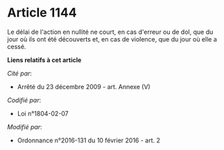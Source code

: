 # Article 1144

Le délai de l'action en nullité ne court, en cas d'erreur ou de dol, que du jour où ils ont été découverts et, en cas de
violence, que du jour où elle a cessé.

**Liens relatifs à cet article**

_Cité par_:

  - Arrêté du 23 décembre 2009 - art. Annexe (V)

_Codifié par_:

  - Loi n°1804-02-07

_Modifié par_:

  - Ordonnance n°2016-131 du 10 février 2016 - art. 2
